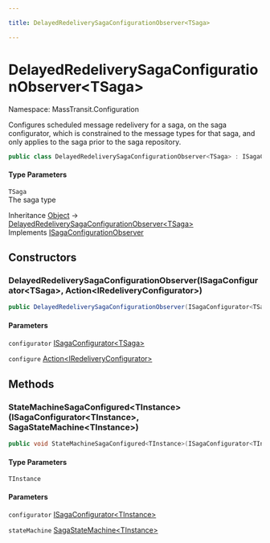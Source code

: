 ```yaml
---

title: DelayedRedeliverySagaConfigurationObserver<TSaga>

---
```


# DelayedRedeliverySagaConfigurationObserver\<TSaga\>

Namespace: MassTransit.Configuration

Configures scheduled message redelivery for a saga, on the saga configurator, which is constrained to
 the message types for that saga, and only applies to the saga prior to the saga repository.

```csharp
public class DelayedRedeliverySagaConfigurationObserver<TSaga> : ISagaConfigurationObserver
```

#### Type Parameters

`TSaga`<br/>
The saga type

Inheritance [Object](https://learn.microsoft.com/en-us/dotnet/api/system.object) → [DelayedRedeliverySagaConfigurationObserver\<TSaga\>](../masstransit-configuration/delayedredeliverysagaconfigurationobserver-1)<br/>
Implements [ISagaConfigurationObserver](../../masstransit-abstractions/masstransit/isagaconfigurationobserver)

## Constructors

### **DelayedRedeliverySagaConfigurationObserver(ISagaConfigurator\<TSaga\>, Action\<IRedeliveryConfigurator\>)**

```csharp
public DelayedRedeliverySagaConfigurationObserver(ISagaConfigurator<TSaga> configurator, Action<IRedeliveryConfigurator> configure)
```

#### Parameters

`configurator` [ISagaConfigurator\<TSaga\>](../../masstransit-abstractions/masstransit/isagaconfigurator-1)<br/>

`configure` [Action\<IRedeliveryConfigurator\>](https://learn.microsoft.com/en-us/dotnet/api/system.action-1)<br/>

## Methods

### **StateMachineSagaConfigured\<TInstance\>(ISagaConfigurator\<TInstance\>, SagaStateMachine\<TInstance\>)**

```csharp
public void StateMachineSagaConfigured<TInstance>(ISagaConfigurator<TInstance> configurator, SagaStateMachine<TInstance> stateMachine)
```

#### Type Parameters

`TInstance`<br/>

#### Parameters

`configurator` [ISagaConfigurator\<TInstance\>](../../masstransit-abstractions/masstransit/isagaconfigurator-1)<br/>

`stateMachine` [SagaStateMachine\<TInstance\>](../../masstransit-abstractions/masstransit/sagastatemachine-1)<br/>
